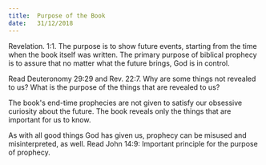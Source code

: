 ```yaml
---
title:  Purpose of the Book
date:   31/12/2018
---
```


Revelation. 1:1. The purpose is to show future events, starting from the time when the book itself was written. The primary purpose of biblical prophecy is to assure that no matter what the future brings, God is in control.

Read Deuteronomy 29:29 and Rev. 22:7. Why are some things not revealed to us? What is the purpose of the things that are revealed to us?

The book's end-time prophecies are not given to satisfy our obsessive curiosity about the future. The book reveals only the things that are important for us to know.

As with all good things God has given us, prophecy can be misused and misinterpreted, as well. Read John 14:9: Important principle for the purpose of prophecy.
